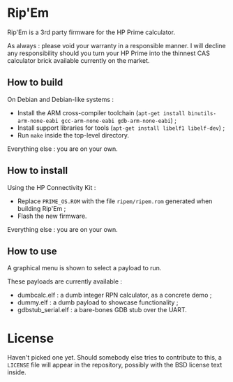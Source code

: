 # Rip'Em
Rip'Em is a 3rd party firmware for the HP Prime calculator.

As always : please void your warranty in a responsible manner. I will decline any responsibility should you turn your HP Prime into the thinnest CAS calculator brick available currently on the market.

## How to build
On Debian and Debian-like systems :
 * Install the ARM cross-compiler toolchain (`apt-get install binutils-arm-none-eabi gcc-arm-none-eabi gdb-arm-none-eabi`) ;
 * Install support libraries for tools (`apt-get install libelf1 libelf-dev`) ;
 * Run `make` inside the top-level directory.

Everything else : you are on your own.

## How to install
Using the HP Connectivity Kit :
 * Replace `PRIME_OS.ROM` with the file `ripem/ripem.rom` generated when building Rip'Em ;
 * Flash the new firmware.

Everything else : you are on your own.

## How to use

A graphical menu is shown to select a payload to run.

These payloads are currently available :
* dumbcalc.elf : a dumb integer RPN calculator, as a concrete demo ;
* dummy.elf : a dumb payload to showcase functionality ;
* gdbstub_serial.elf : a bare-bones GDB stub over the UART.

# License
Haven't picked one yet. Should somebody else tries to contribute to this, a `LICENSE` file will appear in the repository, possibly with the BSD license text inside.
